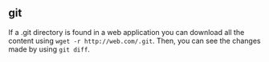## git

If a .git directory is found in a web application you can download all the content using `wget -r http://web.com/.git`. Then, you can see the changes made by using `git diff`.
